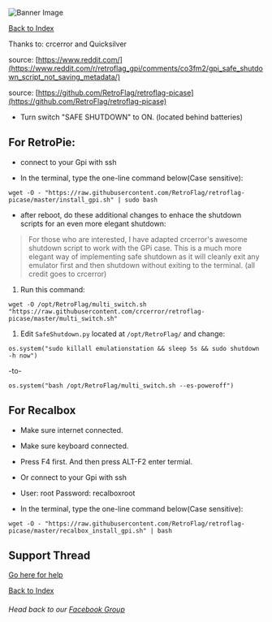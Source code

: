 ![Banner Image](https://sinisterspatula.github.io/RetroflagGpiGuides/images/GuidesBanner.png)

[Back to Index](https://sinisterspatula.github.io/RetroflagGpiGuides/)

Thanks to: crcerror and Quicksilver

source: [https://www.reddit.com/](https://www.reddit.com/r/retroflag_gpi/comments/co3fm2/gpi_safe_shutdown_script_not_saving_metadata/)

source: [https://github.com/RetroFlag/retroflag-picase](https://github.com/RetroFlag/retroflag-picase)

* Turn switch "SAFE SHUTDOWN" to ON. (located behind batteries)

## For RetroPie:

* connect to your Gpi with ssh

* In the terminal, type the one-line command below(Case sensitive):

```
wget -O - "https://raw.githubusercontent.com/RetroFlag/retroflag-picase/master/install_gpi.sh" | sudo bash
```

* after reboot, do these additional changes to enhace the shutdown scripts for an even more elegant shutdown:

> For those who are interested, I have adapted crcerror's awesome shutdown script to work with the GPi case. This is a much more elegant way of implementing safe shutdown as it will cleanly exit any emulator first and then shutdown without exiting to the terminal. (all credit goes to crcerror)

1. Run this command: 
  ```shell
  wget -O /opt/RetroFlag/multi_switch.sh "https://raw.githubusercontent.com/crcerror/retroflag-picase/master/multi_switch.sh"
  ```
1. Edit `SafeShutdown.py` located at `/opt/RetroFlag/` and change:
  ```shell
  os.system("sudo killall emulationstation && sleep 5s && sudo shutdown -h now")
  ```
  -to-
  ```shell
  os.system("bash /opt/RetroFlag/multi_switch.sh --es-poweroff")
  ```


## For Recalbox

* Make sure internet connected.

* Make sure keyboard connected.

* Press F4 first. And then press ALT-F2 enter termial.

* Or connect to your Gpi with ssh

* User: root Password: recalboxroot

* In the terminal, type the one-line command below(Case sensitive):

```
wget -O - "https://raw.githubusercontent.com/RetroFlag/retroflag-picase/master/recalbox_install_gpi.sh" | bash
```


## Support Thread
[Go here for help](https://www.facebook.com/groups/401660300458844/)

[Back to Index](https://sinisterspatula.github.io/RetroflagGpiGuides/)

###### Head back to our [Facebook Group](https://www.facebook.com/groups/401660300458844/)

